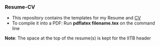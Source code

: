 ### Resume-CV

- This repository contains the templates for my Resume and [CV](https://dchandak99.github.io/files/cv.pdf)  
- To compile it into a PDF: Run **pdflatex filename.tex** on the command line  
  
**Note**: The space at the top of the resume(s) is kept for the IITB header
